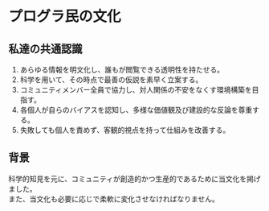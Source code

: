 # プログラ民の文化

## 私達の共通認識
1. あらゆる情報を明文化し、誰もが閲覧できる透明性を持たせる。
2. 科学を用いて、その時点で最善の仮説を素早く立案する。
3. コミュニティメンバー全員で協力し、対人関係の不安をなくす環境構築を目指す。
4. 各個人が自らのバイアスを認知し、多様な価値観及び建設的な反論を尊重する。
5. 失敗しても個人を責めず、客観的視点を持って仕組みを改善する。

## 背景
科学的知見を元に、コミュニティが創造的かつ生産的であるために当文化を掲げました。  
また、当文化も必要に応じで柔軟に変化させなければなりません。
